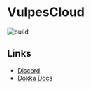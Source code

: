 # VulpesCloud

![build](https://github.com/VulpesCloud/VulpesCloud/actions/workflows/gradle.yml/badge.svg)

## Links

- [Discord](https://discord.gg/dcFSujWqfw)
- [Dokka Docs](https://dokka.vulpescloud.de)
